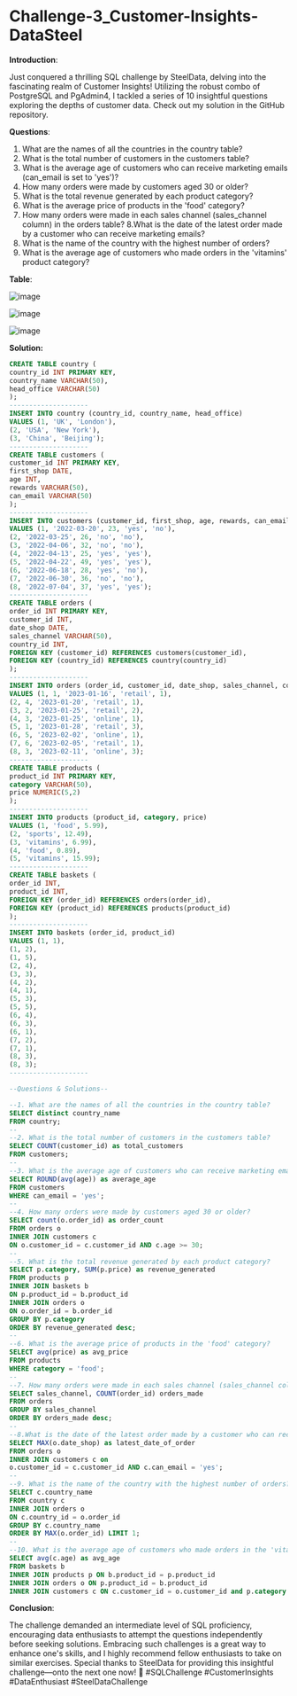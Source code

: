 # Challenge-3_Customer-Insights-DataSteel

**Introduction**:

Just conquered a thrilling SQL challenge by SteelData, delving into the fascinating realm of Customer Insights! Utilizing the robust combo of PostgreSQL and PgAdmin4, I tackled a series of 10 insightful questions exploring the depths of customer data. Check out my solution in the GitHub repository.

**Questions**:

1. What are the names of all the countries in the country table?
2. What is the total number of customers in the customers table?
3. What is the average age of customers who can receive marketing emails (can_email is set to 'yes')?
4. How many orders were made by customers aged 30 or older?
5. What is the total revenue generated by each product category?
6. What is the average price of products in the 'food' category?
7. How many orders were made in each sales channel (sales_channel column) in the orders table?
8.What is the date of the latest order made by a customer who can receive marketing emails?
9. What is the name of the country with the highest number of orders?
10. What is the average age of customers who made orders in the 'vitamins' product category?


**Table**:

![image](https://github.com/4bhijeet341/Challenge-3_Customer-Insights-DataSteel-/assets/150332865/69554efb-6102-4372-b878-70c03925b36a)


![image](https://github.com/4bhijeet341/Challenge-3_Customer-Insights-DataSteel-/assets/150332865/53696a62-713f-43db-9b18-6180cca61f84)


![image](https://github.com/4bhijeet341/Challenge-3_Customer-Insights-DataSteel-/assets/150332865/d230075f-05c2-4c66-a1e6-e8921e59ba47)

**Solution:**

``` SQL
CREATE TABLE country (
country_id INT PRIMARY KEY,
country_name VARCHAR(50),
head_office VARCHAR(50)
);
--------------------
INSERT INTO country (country_id, country_name, head_office)
VALUES (1, 'UK', 'London'),
(2, 'USA', 'New York'),
(3, 'China', 'Beijing');
--------------------
CREATE TABLE customers (
customer_id INT PRIMARY KEY,
first_shop DATE,
age INT,
rewards VARCHAR(50),
can_email VARCHAR(50)
);
--------------------
INSERT INTO customers (customer_id, first_shop, age, rewards, can_email)
VALUES (1, '2022-03-20', 23, 'yes', 'no'),
(2, '2022-03-25', 26, 'no', 'no'),
(3, '2022-04-06', 32, 'no', 'no'),
(4, '2022-04-13', 25, 'yes', 'yes'),
(5, '2022-04-22', 49, 'yes', 'yes'),
(6, '2022-06-18', 28, 'yes', 'no'),
(7, '2022-06-30', 36, 'no', 'no'),
(8, '2022-07-04', 37, 'yes', 'yes');
--------------------
CREATE TABLE orders (
order_id INT PRIMARY KEY,
customer_id INT,
date_shop DATE,
sales_channel VARCHAR(50),
country_id INT,
FOREIGN KEY (customer_id) REFERENCES customers(customer_id),
FOREIGN KEY (country_id) REFERENCES country(country_id)
);
--------------------
INSERT INTO orders (order_id, customer_id, date_shop, sales_channel, country_id)
VALUES (1, 1, '2023-01-16', 'retail', 1),
(2, 4, '2023-01-20', 'retail', 1),
(3, 2, '2023-01-25', 'retail', 2),
(4, 3, '2023-01-25', 'online', 1),
(5, 1, '2023-01-28', 'retail', 3),
(6, 5, '2023-02-02', 'online', 1),
(7, 6, '2023-02-05', 'retail', 1),
(8, 3, '2023-02-11', 'online', 3);
--------------------
CREATE TABLE products (
product_id INT PRIMARY KEY,
category VARCHAR(50),
price NUMERIC(5,2)
);
--------------------
INSERT INTO products (product_id, category, price)
VALUES (1, 'food', 5.99),
(2, 'sports', 12.49),
(3, 'vitamins', 6.99),
(4, 'food', 0.89),
(5, 'vitamins', 15.99);
--------------------
CREATE TABLE baskets (
order_id INT,
product_id INT,
FOREIGN KEY (order_id) REFERENCES orders(order_id),
FOREIGN KEY (product_id) REFERENCES products(product_id)
);
--------------------
INSERT INTO baskets (order_id, product_id)
VALUES (1, 1),
(1, 2),
(1, 5),
(2, 4),
(3, 3),
(4, 2),
(4, 1),
(5, 3),
(5, 5),
(6, 4),
(6, 3),
(6, 1),
(7, 2),
(7, 1),
(8, 3),
(8, 3);
--------------------

--Questions & Solutions--

--1. What are the names of all the countries in the country table?
SELECT distinct country_name 
FROM country;
--
--2. What is the total number of customers in the customers table?
SELECT COUNT(customer_id) as total_customers
FROM customers;
--
--3. What is the average age of customers who can receive marketing emails (can_email is set to 'yes')?
SELECT ROUND(avg(age)) as average_age
FROM customers
WHERE can_email = 'yes';
--
--4. How many orders were made by customers aged 30 or older?
SELECT count(o.order_id) as order_count
FROM orders o
INNER JOIN customers c
ON o.customer_id = c.customer_id AND c.age >= 30;
--
--5. What is the total revenue generated by each product category?
SELECT p.category, SUM(p.price) as revenue_generated
FROM products p
INNER JOIN baskets b
ON p.product_id = b.product_id
INNER JOIN orders o
ON o.order_id = b.order_id
GROUP BY p.category
ORDER BY revenue_generated desc;
--
--6. What is the average price of products in the 'food' category?
SELECT avg(price) as avg_price
FROM products
WHERE category = 'food';
--
--7. How many orders were made in each sales channel (sales_channel column) in the orders table?
SELECT sales_channel, COUNT(order_id) orders_made
FROM orders
GROUP BY sales_channel
ORDER BY orders_made desc;
--
--8.What is the date of the latest order made by a customer who can receive marketing emails?
SELECT MAX(o.date_shop) as latest_date_of_order
FROM orders o
INNER JOIN customers c on
o.customer_id = c.customer_id AND c.can_email = 'yes';
--
--9. What is the name of the country with the highest number of orders?
SELECT c.country_name
FROM country c
INNER JOIN orders o
ON c.country_id = o.order_id
GROUP BY c.country_name
ORDER BY MAX(o.order_id) LIMIT 1;
--
--10. What is the average age of customers who made orders in the 'vitamins' product category?
SELECT avg(c.age) as avg_age
FROM baskets b
INNER JOIN products p ON b.product_id = p.product_id
INNER JOIN orders o ON p.product_id = b.product_id 
INNER JOIN customers c ON c.customer_id = o.customer_id and p.category ='vitamins';

```

**Conclusion**:

The challenge demanded an intermediate level of SQL proficiency, encouraging data enthusiasts to attempt the questions independently before seeking solutions. Embracing such challenges is a great way to enhance one's skills, and I highly recommend fellow enthusiasts to take on similar exercises. Special thanks to SteelData for providing this insightful challenge—onto the next one now! 🚀 #SQLChallenge #CustomerInsights #DataEnthusiast #SteelDataChallenge

